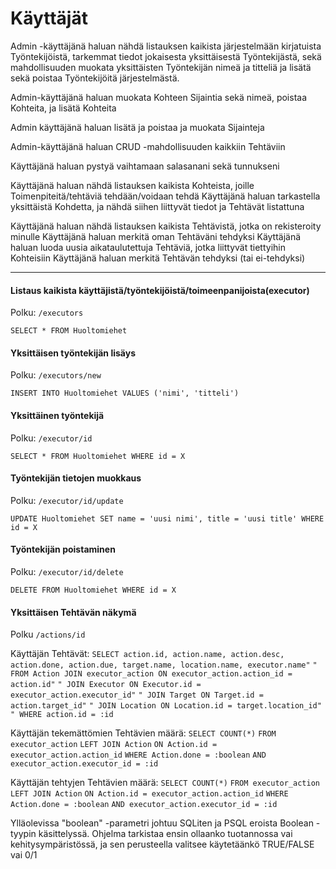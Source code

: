 # Käyttäjät

Admin -käyttäjänä haluan nähdä listauksen kaikista järjestelmään kirjatuista Työntekijöistä, tarkemmat tiedot jokaisesta yksittäisestä Työntekijästä, sekä mahdollisuuden muokata yksittäisten Työntekijän nimeä ja titteliä ja lisätä sekä poistaa Työntekijöitä järjestelmästä.

Admin-käyttäjänä haluan muokata Kohteen Sijaintia sekä nimeä, poistaa Kohteita, ja lisätä Kohteita

Admin käyttäjänä haluan lisätä ja poistaa ja muokata Sijainteja

Admin-käyttäjänä haluan CRUD -mahdollisuuden kaikkiin Tehtäviin

Käyttäjänä haluan pystyä vaihtamaan salasanani sekä tunnukseni

Käyttäjänä haluan nähdä listauksen kaikista Kohteista, joille Toimenpiteitä/tehtäviä tehdään/voidaan tehdä
Käyttäjänä haluan tarkastella yksittäistä Kohdetta, ja nähdä siihen liittyvät tiedot ja Tehtävät listattuna

Käyttäjänä haluan nähdä listauksen kaikista Tehtävistä, jotka on rekisteroity minulle
Käyttäjänä haluan merkitä oman Tehtäväni tehdyksi
Käyttäjänä haluan luoda uusia aikataulutettuja Tehtäviä, jotka liittyvät tiettyihin Kohteisiin
Käyttäjänä haluan merkitä Tehtävän tehdyksi (tai ei-tehdyksi)



------------------------------------------------

#### Listaus kaikista käyttäjistä/työntekijöistä/toimeenpanijoista(executor)
Polku: `/executors`

`SELECT * FROM Huoltomiehet` 

#### Yksittäisen työntekijän lisäys
Polku: `/executors/new`

`INSERT INTO Huoltomiehet VALUES ('nimi', 'titteli')`

#### Yksittäinen työntekijä
Polku: `/executor/id`

`SELECT * FROM Huoltomiehet WHERE id = X`

#### Työntekijän tietojen muokkaus
Polku: `/executor/id/update`

`UPDATE Huoltomiehet SET name = 'uusi nimi', title = 'uusi title' WHERE id = X`

#### Työntekijän poistaminen
Polku: `/executor/id/delete`

`DELETE FROM Huoltomiehet WHERE id = X`

#### Yksittäisen Tehtävän näkymä
Polku `/actions/id`


Käyttäjän Tehtävät:
`SELECT action.id, action.name, action.desc, action.done, action.due, target.name, location.name, executor.name"`
                    `" FROM Action JOIN executor_action ON executor_action.action_id = action.id"`
                    `" JOIN Executor ON Executor.id = executor_action.executor_id"`
                    `" JOIN Target ON Target.id = action.target_id"`
                    `" JOIN Location ON Location.id = target.location_id"`
                    `" WHERE action.id = :id`

Käyttäjän tekemättömien Tehtävien määrä:
`SELECT COUNT(*)`
`FROM executor_action`
`LEFT JOIN Action`
`ON Action.id = executor_action.action_id`
`WHERE Action.done = :boolean`
`AND executor_action.executor_id = :id`

Käyttäjän tehtyjen Tehtävien määrä:
`SELECT COUNT(*)`
`FROM executor_action`
`LEFT JOIN Action`
`ON Action.id = executor_action.action_id`
`WHERE Action.done = :boolean`
`AND executor_action.executor_id = :id`

Ylläolevissa "boolean" -parametri johtuu SQLiten ja PSQL eroista Boolean -tyypin
käsittelyssä. Ohjelma tarkistaa ensin ollaanko tuotannossa vai kehitysympäristössä,
ja sen perusteella valitsee käytetäänkö TRUE/FALSE vai 0/1